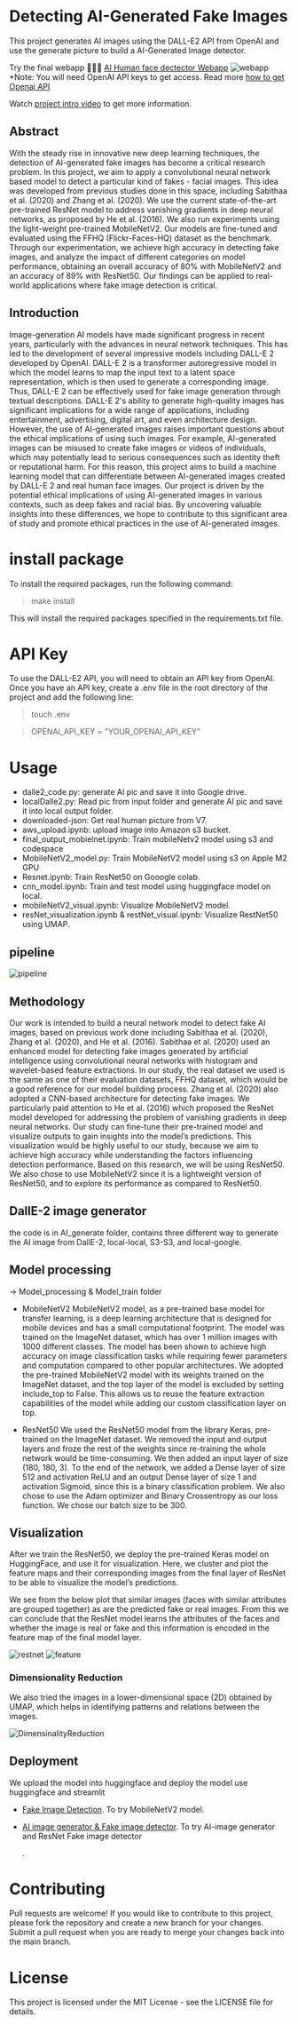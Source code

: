 # Detecting AI-Generated Fake Images
This project generates AI images using the DALL-E2 API from OpenAI and use the generate picture to build a AI-Generated Image detector. 

Try the final webapp 🤖🤖🤖 [AI Human face dectector Webapp](https://fake-image-generator-detector.streamlit.app/)
![webapp](pic/webapp.png)
*Note: You will need OpenAI API keys to get access. Read more [how to get Openai API](https://www.windowscentral.com/software-apps/how-to-get-an-openai-api-key) 

Watch [project intro video](https://youtu.be/JuHQ8IRsfYc) to get more information.
## Abstract

With the steady rise in innovative new deep learning techniques, the detection of AI-generated fake images has become a critical research problem. In this project, we aim to apply a convolutional neural network based model to detect a particular kind of fakes - facial images. This idea was developed from previous studies done in this space, including Sabithaa et al. (2020) and Zhang et al. (2020). We use the current state-of-the-art pre-trained ResNet model to address vanishing gradients in deep neural networks, as proposed by He et al. (2016). We also run experiments using the light-weight pre-trained MobileNetV2. Our models are fine-tuned and evaluated using the FFHQ (Flickr-Faces-HQ) dataset as the benchmark. Through our experimentation, we achieve high accuracy in detecting fake images, and analyze the impact of different categories on model performance, obtaining an overall accuracy of 80% with MobileNetV2 and an accuracy of 89% with ResNet50. Our findings can be applied to real-world applications where fake image detection is critical.

## Introduction
Image-generation AI models have made significant progress in recent years, particularly with the advances in neural network techniques. This has led to the development of several impressive models including DALL-E 2 developed by OpenAI. DALL-E 2 is a transformer autoregressive model in which the model learns to map the input text to a latent space representation, which is then used to generate a corresponding image. Thus, DALL-E 2 can be effectively used for fake image generation through textual descriptions. DALL-E 2's ability to generate high-quality images has significant implications for a wide range of applications, including entertainment, advertising, digital art, and even architecture design.
However, the use of AI-generated images raises important questions about the ethical implications of using such images. For example, AI-generated images can be misused to create fake images or videos of individuals, which may potentially lead to serious consequences such as identity theft or reputational harm. For this reason, this project aims to build a machine learning model that can differentiate between AI-generated images created by DALL-E 2 and real human face images. Our project is driven by the potential ethical implications of using AI-generated images in various contexts, such as deep fakes and racial bias. By uncovering valuable insights into these differences, we hope to contribute to this significant area of study and promote ethical practices in the use of AI-generated images.



# install package 
To install the required packages, run the following command:

> make install 

This will install the required packages specified in the requirements.txt file.

# API Key
To use the DALL-E2 API, you will need to obtain an API key from OpenAI. Once you have an API key, create a .env file in the root directory of the project and add the following line:

> touch .env

> OPENAI_API_KEY = "YOUR_OPENAI_API_KEY"


# Usage
- dalle2_code.py: generate AI pic and save it into Google drive. 
- localDalle2.py: Read pic from input folder and generate AI pic and save it into local output folder.
- downloaded-json: Get real human picture from V7. 
- aws_upload.ipynb: upload image into Amazon s3 bucket.
- final_output_mobielnet.ipynb: Train mobileNetv2 model using s3 and codespace
- MobileNetV2_model.py: Train MobileNetV2 model using s3 on Apple M2 GPU
- Resnet.ipynb: Train ResNet50 on Gooogle colab.
- cnn_model.ipynb: Train and test model using huggingface model on local.
- mobileNetV2_visual.ipynb: Visualize MobileNetV2 model.
- resNet_visualization.ipynb & restNet_visual.ipynb: Visualize RestNet50 using UMAP.

## pipeline 
![pipeline](pic/pipeline.png)

## Methodology 
Our work is intended to build a neural network model to detect fake AI images, based on previous work done including Sabithaa et al. (2020), Zhang et al. (2020), and He et al. (2016). Sabithaa et al. (2020) used an enhanced model for detecting fake images generated by artificial intelligence using convolutional neural networks with histogram and wavelet-based feature extractions. In our study, the real dataset we used is the same as one of their evaluation datasets, FFHQ dataset, which would be a good reference for our model building process. Zhang et al. (2020) also adopted a CNN-based architecture for detecting fake images. We particularly paid attention to He et al. (2016) which proposed the ResNet model developed for addressing the problem of vanishing gradients in deep neural networks. Our study can fine-tune their pre-trained model and visualize outputs to gain insights into the model’s predictions. This visualization would be highly useful to our study, because we aim to achieve high accuracy while understanding the factors influencing detection performance. Based on this research, we will be using ResNet50. We also chose to use MobileNetV2 since it is a lightweight version of ResNet50, and to explore its performance as compared to ResNet50.


## DallE-2 image generator
the code is in AI_generate folder, contains three different way to generate the AI image from DallE-2, local-local, S3-S3, and local-google. 

## Model processing
->  Model_processing & Model_train folder

* MobileNetV2
MobileNetV2 model, as a pre-trained base model for transfer learning, is a deep learning architecture that is designed for mobile devices and has a small computational footprint. The model was trained on the ImageNet dataset, which has over 1 million images with 1000 different classes. The model has been shown to achieve high accuracy on image classification tasks while requiring fewer parameters and computation compared to other popular architectures. We adopted the pre-trained MobileNetV2 model with its weights trained on the ImageNet dataset, and the top layer of the model is excluded by setting include_top to False. This allows us to reuse the feature extraction capabilities of the model while adding our custom classification layer on top.

* ResNet50
We used the ResNet50 model from the library Keras, pre-trained on the ImageNet dataset. We removed the input and output layers and froze the rest of the weights since re-training the whole network would be time-consuming. We then added an input layer of size (180, 180, 3). To the end of the network, we added a Dense layer of size 512 and activation ReLU and an output Dense layer of size 1 and activation Sigmoid, since this is a binary classification problem. We also chose to use the Adam optimizer and Binary Crossentropy as our loss function. We chose our batch size to be 300.

## Visualization
After we train the ResNet50, we deploy the pre-trained Keras model on HuggingFace, and use it for visualization. Here, we cluster and plot the feature maps and their corresponding images from the final layer of ResNet to be able to visualize the model’s predictions.

We see from the below plot that similar images (faces with similar attributes are grouped together) as are the predicted fake or real images. From this we can conclude that the ResNet model learns the attributes of the faces and whether the image is real or fake and this information is encoded in the feature map of the final model layer.


![restnet](pic/resnet_realfake.png)
![feature](pic/plot_features.png)

### Dimensionality Reduction
We also tried the images in a lower-dimensional space (2D) obtained by UMAP, which helps in identifying patterns and relations between the images. 

![DimensinalityReduction](pic/DimensinalityReduction.png)


## Deployment 
We upload the model into huggingface and deploy the model use huggingface and streamlit 

* [Fake Image Detection](https://huggingface.co/spaces/Emmawang/Fake_image_detection). To try MobileNetV2 model.

* [AI image generator & Fake image detector](https://fake-image-generator-detector.streamlit.app/). To try AI-image generator and ResNet Fake image detector 

    .
# Contributing
Pull requests are welcome! If you would like to contribute to this project, please fork the repository and create a new branch for your changes. Submit a pull request when you are ready to merge your changes back into the main branch.

# License
This project is licensed under the MIT License - see the LICENSE file for details.